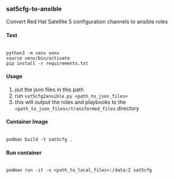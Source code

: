 ### sat5cfg-to-ansible

Convert Red Hat Satellite 5 configuration channels to ansible roles

#### Test

``` shell

python3 -m venv venv
source venv/bin/activate
pip install -r requirements.txt

```

#### Usage

1. put the json files in this path
2. run `sat5cfg2ansible.py <path_to_json_files>`
3. this will output the roles and playbooks to the `<path_to_json_files>/transformed_files` directory

#### Container Image

``` shell

podman build -t sat5cfg .

```

#### Run container

``` shell

podman run -it -v <path_to_local_files>:/data:Z sat5cfg

```
